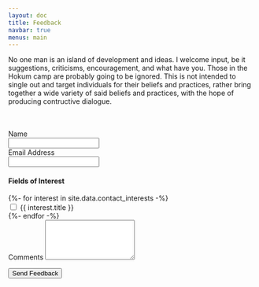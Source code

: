 ```yaml
---
layout: doc
title: Feedback
navbar: true
menus: main
---
```


No one man is an island of development and ideas. I welcome input, be it suggestions, criticisms, encouragement, and what have you. Those in the Hokum camp are probably going to be ignored. This is not intended to single out and target individuals for their beliefs and practices, rather bring together a wide variety of said beliefs and practices, with the hope of producing contructive dialogue.

<form name="feedback" method="POST" netlify-honeypot="hithere" action="/contact/done/" netlify>
	<p style="visibility:hidden">
		<label>Humans don't touch this <input name="hithere" /></label>
	</p>
	<div class="input-group mb-3">
		<div class="input-group-prepend"><span class="input-group-text">Name</span></div>
		<input class="form-control" type="text" name="name" />
	</div>
	<div class="input-group mb-3">
		<div class="input-group-prepend"><span class="input-group-text">Email Address</span></div>
		<input class="form-control" type="email" name="email" />
	</div>
	<h4>Fields of Interest</h4>
	{%- for interest in site.data.contact_interests -%}
	<div class="form-check">
		<input class="form-check-input" type="checkbox" id="interest_{{ interest.title | slug }}" name="interest_{{ interest.title }}">
		<label class="form-check-label" for="interest_{{ interest.title | slug }}">{{ interest.title }}</label>
	</div>
	{%- endfor -%}
	<div class="form-group mb-3">
		<label for="comments">Comments</label>
		<textarea class="form-control" id="comments" name="comments" rows="5"></textarea>
	</div>
	<p>
		<button class="btn btn-primary" type="submit">Send Feedback</button>
	</p>
</form>